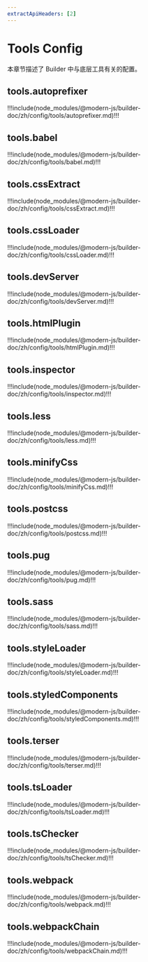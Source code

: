 ```yaml
---
extractApiHeaders: [2]
---
```

# Tools Config

本章节描述了 Builder 中与底层工具有关的配置。

## tools.autoprefixer

!!!include(node_modules/@modern-js/builder-doc/zh/config/tools/autoprefixer.md)!!!

## tools.babel

!!!include(node_modules/@modern-js/builder-doc/zh/config/tools/babel.md)!!!

## tools.cssExtract

!!!include(node_modules/@modern-js/builder-doc/zh/config/tools/cssExtract.md)!!!

## tools.cssLoader

!!!include(node_modules/@modern-js/builder-doc/zh/config/tools/cssLoader.md)!!!

## tools.devServer

!!!include(node_modules/@modern-js/builder-doc/zh/config/tools/devServer.md)!!!

## tools.htmlPlugin

!!!include(node_modules/@modern-js/builder-doc/zh/config/tools/htmlPlugin.md)!!!

## tools.inspector

!!!include(node_modules/@modern-js/builder-doc/zh/config/tools/inspector.md)!!!

## tools.less

!!!include(node_modules/@modern-js/builder-doc/zh/config/tools/less.md)!!!

## tools.minifyCss

!!!include(node_modules/@modern-js/builder-doc/zh/config/tools/minifyCss.md)!!!

## tools.postcss

!!!include(node_modules/@modern-js/builder-doc/zh/config/tools/postcss.md)!!!

## tools.pug

!!!include(node_modules/@modern-js/builder-doc/zh/config/tools/pug.md)!!!

## tools.sass

!!!include(node_modules/@modern-js/builder-doc/zh/config/tools/sass.md)!!!

## tools.styleLoader

!!!include(node_modules/@modern-js/builder-doc/zh/config/tools/styleLoader.md)!!!

## tools.styledComponents

!!!include(node_modules/@modern-js/builder-doc/zh/config/tools/styledComponents.md)!!!

## tools.terser

!!!include(node_modules/@modern-js/builder-doc/zh/config/tools/terser.md)!!!

## tools.tsLoader

!!!include(node_modules/@modern-js/builder-doc/zh/config/tools/tsLoader.md)!!!

## tools.tsChecker

!!!include(node_modules/@modern-js/builder-doc/zh/config/tools/tsChecker.md)!!!

## tools.webpack

!!!include(node_modules/@modern-js/builder-doc/zh/config/tools/webpack.md)!!!

## tools.webpackChain

!!!include(node_modules/@modern-js/builder-doc/zh/config/tools/webpackChain.md)!!!
